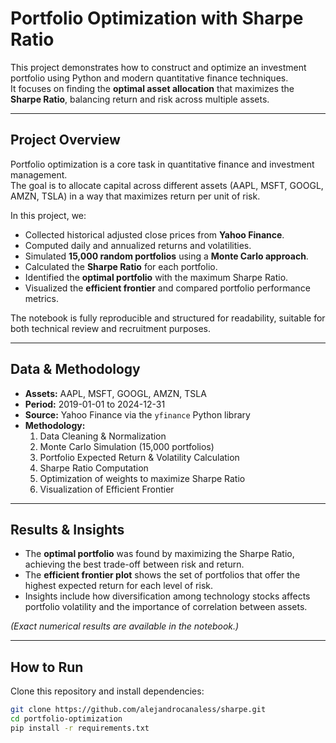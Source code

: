 
#  Portfolio Optimization with Sharpe Ratio

This project demonstrates how to construct and optimize an investment portfolio using Python and modern quantitative finance techniques.  
It focuses on finding the **optimal asset allocation** that maximizes the **Sharpe Ratio**, balancing return and risk across multiple assets.

---

##  Project Overview

Portfolio optimization is a core task in quantitative finance and investment management.  
The goal is to allocate capital across different assets (AAPL, MSFT, GOOGL, AMZN, TSLA) in a way that maximizes return per unit of risk.

In this project, we:
- Collected historical adjusted close prices from **Yahoo Finance**.
- Computed daily and annualized returns and volatilities.
- Simulated **15,000 random portfolios** using a **Monte Carlo approach**.
- Calculated the **Sharpe Ratio** for each portfolio.
- Identified the **optimal portfolio** with the maximum Sharpe Ratio.
- Visualized the **efficient frontier** and compared portfolio performance metrics.

The notebook is fully reproducible and structured for readability, suitable for both technical review and recruitment purposes.

---

##  Data & Methodology

- **Assets:** AAPL, MSFT, GOOGL, AMZN, TSLA  
- **Period:** 2019-01-01 to 2024-12-31  
- **Source:** Yahoo Finance via the `yfinance` Python library  
- **Methodology:**
  1. Data Cleaning & Normalization  
  2. Monte Carlo Simulation (15,000 portfolios)  
  3. Portfolio Expected Return & Volatility Calculation  
  4. Sharpe Ratio Computation  
  5. Optimization of weights to maximize Sharpe Ratio  
  6. Visualization of Efficient Frontier  

---

##  Results & Insights

- The **optimal portfolio** was found by maximizing the Sharpe Ratio, achieving the best trade-off between risk and return.  
- The **efficient frontier plot** shows the set of portfolios that offer the highest expected return for each level of risk.  
- Insights include how diversification among technology stocks affects portfolio volatility and the importance of correlation between assets.

*(Exact numerical results are available in the notebook.)*

---

## How to Run

Clone this repository and install dependencies:

```bash
git clone https://github.com/alejandrocanaless/sharpe.git
cd portfolio-optimization
pip install -r requirements.txt
